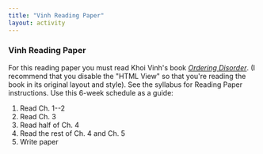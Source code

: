 ```yaml
---
title: "Vinh Reading Paper"
layout: activity
---
```

### Vinh Reading Paper

For this reading paper you must read Khoi Vinh's book [*Ordering Disorder*][vinh]. (I recommend that you disable the "HTML View" so that you're reading the book in its original layout and style). See the syllabus for Reading Paper instructions. Use this 6-week schedule as a guide:

1. Read Ch. 1--2
2. Read Ch. 3
3. Read half of Ch. 4
4. Read the rest of Ch. 4 and Ch. 5
5. Write paper

[vinh]: http://0-proquest.safaribooksonline.com.library.cedarville.edu/9780321713711
